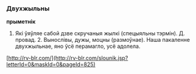 ### Двухжыльны
**прыметнік**

1. Які ўяўляе сабой дзве скручаныя жылкі (спецыяльны тэрмін). Д. провад. 2. Вынослівы, дужы, моцны (размоўнае). Наша пакаленне двухжыльнае, яно ўсё перамагло, усё адолела.

<a rel="author">[http://rv-blr.com/](http://rv-blr.com/slounik.jsp?letterId=0&maskId=0&pageId=825)</a>
